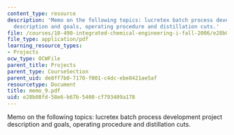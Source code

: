 ```yaml
---
content_type: resource
description: 'Memo on the following topics: lucretex batch process development project
  description and goals, operating procedure and distillation cuts.'
file: /courses/10-490-integrated-chemical-engineering-i-fall-2006/e28b08fd58e6b67b5400cf793409a178_memo_9.pdf
file_type: application/pdf
learning_resource_types:
- Projects
ocw_type: OCWFile
parent_title: Projects
parent_type: CourseSection
parent_uid: de8ff7b0-7170-f001-c4dc-ebe8421ae5af
resourcetype: Document
title: memo_9.pdf
uid: e28b08fd-58e6-b67b-5400-cf793409a178
---
```

Memo on the following topics: lucretex batch process development project description and goals, operating procedure and distillation cuts.

